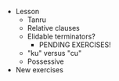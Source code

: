 * Lesson
    * Tanru
    * Relative clauses
    * Elidable terminators?
        * PENDING EXERCISES!
    * "ku" versus "cu"
    * Possessive
* New exercises
